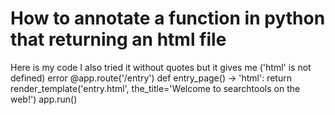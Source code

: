 
# How to annotate a function in python that returning an html file

Here is my code I also tried it without quotes but it gives me ('html' is not defined) error
@app.route('/entry')
def entry_page() -> 'html':
    return render_template('entry.html',
                           the_title='Welcome to searchtools on the web!')
app.run()


        
